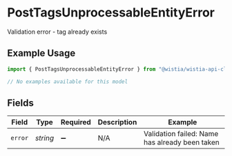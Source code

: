 # PostTagsUnprocessableEntityError

Validation error - tag already exists

## Example Usage

```typescript
import { PostTagsUnprocessableEntityError } from "@wistia/wistia-api-client/models/errors";

// No examples available for this model
```

## Fields

| Field                                          | Type                                           | Required                                       | Description                                    | Example                                        |
| ---------------------------------------------- | ---------------------------------------------- | ---------------------------------------------- | ---------------------------------------------- | ---------------------------------------------- |
| `error`                                        | *string*                                       | :heavy_minus_sign:                             | N/A                                            | Validation failed: Name has already been taken |